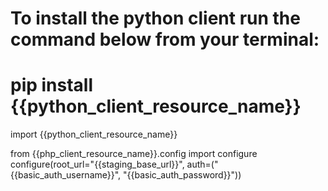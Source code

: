 # To install the python client run the command below from your terminal:
# pip install {{python_client_resource_name}}

import {{python_client_resource_name}}

from {{php_client_resource_name}}.config import configure
configure(root_url="{{staging_base_url}}", auth=("{{basic_auth_username}}", "{{basic_auth_password}}"))
